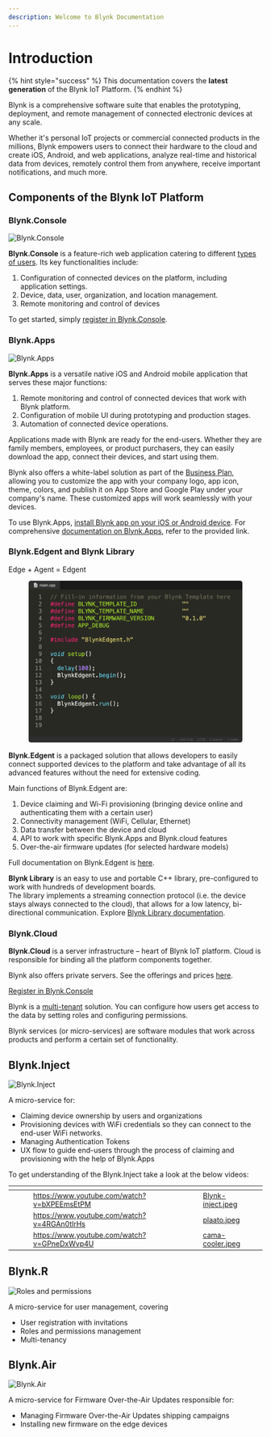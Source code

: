 ```yaml
---
description: Welcome to Blynk Documentation
---
```


# Introduction

{% hint style="success" %}
This documentation covers the **latest generation** of the Blynk IoT Platform.
{% endhint %}

Blynk is a comprehensive software suite that enables the prototyping, deployment, and remote management of connected electronic devices at any scale.&#x20;

Whether it's personal IoT projects or commercial connected products in the millions, Blynk empowers users to connect their hardware to the cloud and create iOS, Android, and web applications, analyze real-time and historical data from devices, remotely control them from anywhere, receive important notifications, and much more.

## Components of the Blynk IoT Platform

### Blynk.Console

![Blynk.Console](https://user-images.githubusercontent.com/72824404/119524638-8041df00-bd86-11eb-831a-0d38fc6c07d3.png)

**Blynk.Console** is a feature-rich web application catering to different [types of users](concepts/users/). Its key functionalities include:

1. Configuration of connected devices on the platform, including application settings.
2. Device, data, user, organization, and location management.
3. Remote monitoring and control of devices

To get started, simply [register in Blynk.Console](https://blynk.cloud).



### Blynk.Apps

![Blynk.Apps](https://user-images.githubusercontent.com/72824404/119525085-e464a300-bd86-11eb-84dc-a4f3de0f7ec9.png)

**Blynk.Apps** is a versatile native iOS and Android mobile application that serves these major functions:

1. Remote monitoring and control of connected devices that work with Blynk platform.
2. Configuration of mobile UI during prototyping and production stages.
3. Automation of connected device operations.

Applications made with Blynk are ready for the end-users. Whether they are family members, employees, or product purchasers, they can easily download the app, connect their devices, and start using them.

Blynk also offers a white-label solution as part of the [Business Plan](https://blynk.io/pricing/business-plan), allowing you to customize the app with your company logo, app icon, theme, colors, and publish it on App Store and Google Play under your company's name. These customized apps will work seamlessly with your devices.

To use Blynk.Apps, [install Blynk app on your iOS or Android device](downloads/blynk-apps-for-ios-and-android.md). For comprehensive [documentation on Blynk.Apps](broken-reference), refer to the provided link.



### Blynk.Edgent and Blynk Library

Edge + Agent = Edgent

<figure><img src=".gitbook/assets/Device-template 3.png" alt=""><figcaption></figcaption></figure>

**Blynk.Edgent** is a packaged solution that allows developers to easily connect supported devices to the platform and take advantage of all its advanced features without the need for extensive coding.

Main functions of Blynk.Edgent are:

1. Device claiming and Wi-Fi provisioning (bringing device online and authenticating them with a certain user)
2. Connectivity management (WiFi, Cellular, Ethernet)
3. Data transfer between the device and cloud&#x20;
4. API to work with specific Blynk.Apps and Blynk.cloud features
5. Over-the-air firmware updates (for selected hardware models)

Full documentation on Blynk.Edgent is [here](blynk.edgent/overview.md).

**Blynk Library** is an easy to use and portable C++ library, pre-configured to work with hundreds of development boards.\
The library implements a streaming connection protocol (i.e. the device stays always connected to the cloud), that allows for a low latency, bi-directional communication. Explore [Blynk Library documentation](broken-reference).

### Blynk.Cloud

**Blynk.Cloud** is a server infrastructure – heart of Blynk IoT platform. Cloud is responsible for binding all the platform components together.

Blynk also offers private servers. See the offerings and prices [here](https://blynk.io/pricing).

[Register in Blynk.Console](https://blynk.cloud)

Blynk is a [multi-tenant](concepts/users/multi-tenant-tree-structure.md) solution. You can configure how users get access to the data by setting roles and configuring permissions.

Blynk services (or micro-services) are software modules that work across products and perform a certain set of functionality.

## Blynk.Inject

![Blynk.Inject](https://user-images.githubusercontent.com/72824404/119472455-ef9ddb80-bd52-11eb-9c6a-e54746ae32dd.png)

A micro-service for:

* Claiming device ownership by users and organizations
* Provisioning devices with WiFi credentials so they can connect to the end-user WiFi networks.
* Managing Authentication Tokens
* UX flow to guide end-users through the process of claiming and provisioning with the help of Blynk.Apps

To get understanding of the Blynk.Inject take a look at the below videos:

<table data-column-title-hidden data-view="cards"><thead><tr><th></th><th data-hidden></th><th data-hidden></th><th data-hidden data-card-target data-type="content-ref"></th><th data-hidden data-card-cover data-type="files"></th></tr></thead><tbody><tr><td></td><td></td><td></td><td><a href="https://www.youtube.com/watch?v=bXPEEmsEtPM">https://www.youtube.com/watch?v=bXPEEmsEtPM</a></td><td><a href=".gitbook/assets/Blynk-inject.jpeg">Blynk-inject.jpeg</a></td></tr><tr><td></td><td></td><td></td><td><a href="https://www.youtube.com/watch?v=4RGAn0tlrHs">https://www.youtube.com/watch?v=4RGAn0tlrHs</a></td><td><a href=".gitbook/assets/plaato.jpeg">plaato.jpeg</a></td></tr><tr><td></td><td></td><td></td><td><a href="https://www.youtube.com/watch?v=GPneDxWvp4U">https://www.youtube.com/watch?v=GPneDxWvp4U</a></td><td><a href=".gitbook/assets/cama-cooler.jpeg">cama-cooler.jpeg</a></td></tr></tbody></table>



## Blynk.**R**

![Roles and permissions](https://user-images.githubusercontent.com/72824404/119471708-3808c980-bd52-11eb-89bd-7b003fc94da1.png)

A micro-service for user management, covering

* User registration with invitations
* Roles and permissions management
* Multi-tenancy

## Blynk.Air

![Blynk.Air](https://user-images.githubusercontent.com/72824404/119467722-72706780-bd4e-11eb-809c-eebfe3078bb1.png)

A micro-service for Firmware Over-the-Air Updates responsible for:

* Managing Firmware Over-the-Air Updates shipping campaigns
* Installing new firmware on the edge devices
